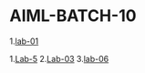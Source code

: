 # AIML-BATCH-10
1.[lab-01](https://github.com/2203a51531/AIML-BATCH-10/blob/main/Lab_01.ipynb)

1.[Lab-5](https://github.com/2203a51531/AIML-BATCH-10/blob/main/lab_05.ipynb)
2.[Lab-03](https://github.com/2203a51531/AIML-BATCH-10/blob/main/README.md)
3.[lab-06](https://github.com/2203a51531/AIML-BATCH-10/blob/main/lab_06.ipynb)
